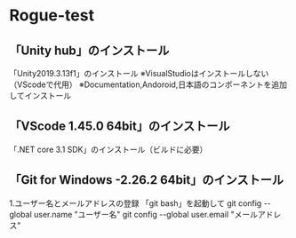 # Rogue-test

## 「Unity hub」のインストール

 「Unity2019.3.13f1」のインストール
 ※VisualStudioはインストールしない（VScodeで代用）
 ※Documentation,Andoroid,日本語のコンポーネントを追加してインストール

## 「VScode 1.45.0 64bit」のインストール

 「.NET core 3.1 SDK」のインストール（ビルドに必要）

## 「Git for Windows -2.26.2 64bit」のインストール

 1.ユーザー名とメールアドレスの登録
「git bash」を起動して
  git config --global user.name "ユーザー名"
  git config --global user.email "メールアドレス"
